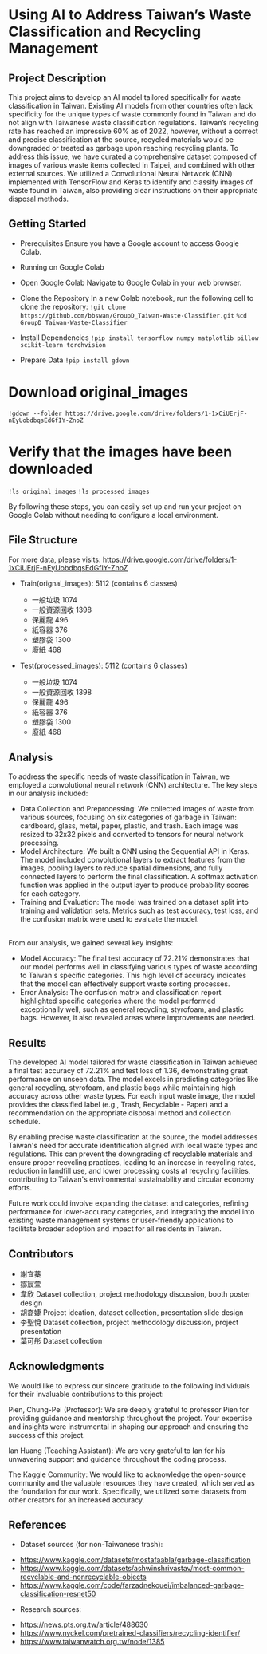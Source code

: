 # Using AI to Address Taiwan’s Waste Classification and Recycling Management

## Project Description

This project aims to develop an AI model tailored specifically for waste classification in Taiwan. Existing AI models from other countries often lack specificity for the unique types of waste commonly found in Taiwan and do not align with Taiwanese waste classification regulations. Taiwan’s recycling rate has reached an impressive 60% as of 2022, however, without a correct and precise classification at the source, recycled materials would be downgraded or treated as garbage upon reaching recycling plants. To address this issue, we have curated a comprehensive dataset composed of images of various waste items collected in Taipei, and combined with other external sources. We utilized a Convolutional Neural Network (CNN) implemented with TensorFlow and Keras to identify and classify images of waste found in Taiwan, also providing clear instructions on their appropriate disposal methods.

## Getting Started

* Prerequisites
Ensure you have a Google account to access Google Colab.

* Running on Google Colab
- Open Google Colab
Navigate to Google Colab in your web browser.

- Clone the Repository
In a new Colab notebook, run the following cell to clone the repository:
```!git clone https://github.com/bbswan/GroupD_Taiwan-Waste-Classifier.git```
```%cd GroupD_Taiwan-Waste-Classifier```

* Install Dependencies
```!pip install tensorflow numpy matplotlib pillow scikit-learn torchvision```

* Prepare Data
```!pip install gdown```

# Download original_images
```!gdown --folder https://drive.google.com/drive/folders/1-1xCiUErjF-nEyUobdbqsEdGfIY-ZnoZ```

# Verify that the images have been downloaded
```!ls original_images```
```!ls processed_images```

By following these steps, you can easily set up and run your project on Google Colab without needing to configure a local environment.

## File Structure

For more data, please visits: 
https://drive.google.com/drive/folders/1-1xCiUErjF-nEyUobdbqsEdGfIY-ZnoZ

* Train(orignal_images): 5112
  (contains 6 classes)
  -  一般垃圾 1074
  -  一般資源回收 1398
  -  保麗龍 496
  -  紙容器 376
  -  塑膠袋 1300
  -  廢紙 468
 
* Test(processed_images): 5112
  (contains 6 classes)
  -  一般垃圾 1074
  -  一般資源回收 1398
  -  保麗龍 496
  -  紙容器 376
  -  塑膠袋 1300
  -  廢紙 468

## Analysis

To address the specific needs of waste classification in Taiwan, we employed a convolutional neural network (CNN) architecture. The key steps in our analysis included:<br/>

- Data Collection and Preprocessing: We collected images of waste from various sources, focusing on six categories of garbage in Taiwan: cardboard, glass, metal, paper, plastic, and trash. Each image was resized to 32x32 pixels and converted to tensors for neural network processing.<br/>
- Model Architecture: We built a CNN using the Sequential API in Keras. The model included convolutional layers to extract features from the images, pooling layers to reduce spatial dimensions, and fully connected layers to perform the final classification. A softmax activation function was applied in the output layer to produce probability scores for each category.<br/>
- Training and Evaluation: The model was trained on a dataset split into training and validation sets. Metrics such as test accuracy, test loss, and the confusion matrix were used to evaluate the model.<br/><br/>

From our analysis, we gained several key insights:<br/>
- Model Accuracy: The final test accuracy of 72.21% demonstrates that our model performs well in classifying various types of waste according to Taiwan's specific categories. This high level of accuracy indicates that the model can effectively support waste sorting processes.<br/>
- Error Analysis: The confusion matrix and classification report highlighted specific categories where the model performed exceptionally well, such as general recycling, styrofoam, and plastic bags. However, it also revealed areas where improvements are needed.<br/>

## Results

The developed AI model tailored for waste classification in Taiwan achieved a final test accuracy of 72.21% and test loss of 1.36, demonstrating great performance on unseen data. The model excels in predicting categories like general recycling, styrofoam, and plastic bags while maintaining high accuracy across other waste types. For each input waste image, the model provides the classified label (e.g., Trash, Recyclable - Paper) and a recommendation on the appropriate disposal method and collection schedule.

By enabling precise waste classification at the source, the model addresses Taiwan's need for accurate identification aligned with local waste types and regulations. This can prevent the downgrading of recyclable materials and ensure proper recycling practices, leading to an increase in recycling rates, reduction in landfill use, and lower processing costs at recycling facilities, contributing to Taiwan's environmental sustainability and circular economy efforts.

Future work could involve expanding the dataset and categories, refining performance for lower-accuracy categories, and integrating the model into existing waste management systems or user-friendly applications to facilitate broader adoption and impact for all residents in Taiwan.

## Contributors

- 謝宜蓁
- 鄒宸萱
- 韋欣 Dataset collection, project methodology discussion, booth poster design
- 胡裔婕 Project ideation, dataset collection, presentation slide design
- 李聖悅 Dataset collection, project methodology discussion, project presentation
- 葉可彤 Dataset collection

## Acknowledgments

We would like to express our sincere gratitude to the following individuals for their invaluable contributions to this project:

Pien, Chung-Pei (Professor): We are deeply grateful to professor Pien for providing guidance and mentorship throughout the project. Your expertise and insights were instrumental in shaping our approach and ensuring the success of this project.

Ian Huang (Teaching Assistant): We are very grateful to Ian for his unwavering support and guidance throughout the coding process.

The Kaggle Community: We would like to acknowledge the open-source community and the valuable resources they have created, which served as the foundation for our work. Specifically, we utilized some datasets from other creators for an increased accuracy.

## References

* Dataset sources (for non-Taiwanese trash):
- https://www.kaggle.com/datasets/mostafaabla/garbage-classification
- https://www.kaggle.com/datasets/ashwinshrivastav/most-common-recyclable-and-nonrecyclable-objects
- https://www.kaggle.com/code/farzadnekouei/imbalanced-garbage-classification-resnet50
  
* Research sources:
- https://news.pts.org.tw/article/488630
- https://www.nyckel.com/pretrained-classifiers/recycling-identifier/
- https://www.taiwanwatch.org.tw/node/1385
